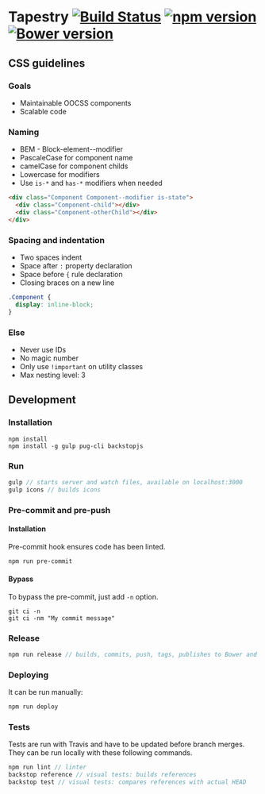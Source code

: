 # Tapestry [![Build Status](https://travis-ci.org/Wisembly/tapestry.svg?branch=master)](https://travis-ci.org/Wisembly/tapestry) [![npm version](https://badge.fury.io/js/tapestry-css.svg)](https://badge.fury.io/js/tapestry-css) [![Bower version](https://badge.fury.io/bo/tapestry.svg)](https://badge.fury.io/bo/tapestry)

## CSS guidelines

### Goals
* Maintainable OOCSS components
* Scalable code

### Naming

* BEM - Block-element--modifier
* PascaleCase for component name
* camelCase for component childs
* Lowercase for modifiers
 * Use `is-*` and `has-*` modifiers when needed

```html
<div class="Component Component--modifier is-state">
  <div class="Component-child"></div>
  <div class="Component-otherChild"></div>
</div>
```

### Spacing and indentation

* Two spaces indent
* Space after `:` property declaration
* Space before `{` rule declaration
* Closing braces on a new line

```css
.Component {
  display: inline-block;
}
```

### Else

 * Never use IDs
 * No magic number
 * Only use `!important` on utility classes
 * Max nesting level: 3



## Development

### Installation

```
npm install
npm install -g gulp pug-cli backstopjs
```

### Run

```js
gulp // starts server and watch files, available on localhost:3000
gulp icons // builds icons
```

### Pre-commit and pre-push

#### Installation

Pre-commit hook ensures code has been linted.

```bash
npm run pre-commit
```

#### Bypass

To bypass the pre-commit, just add `-n` option.

```
git ci -n
git ci -nm "My commit message"
```

### Release

```js
npm run release // builds, commits, push, tags, publishes to Bower and NPM and deploys to GitHub Pages
```

### Deploying

It can be run manually:

```js
npm run deploy
```


### Tests

Tests are run with Travis and have to be updated before branch merges. They can be run locally with these following commands.

```js
npm run lint // linter
backstop reference // visual tests: builds references
backstop test // visual tests: compares references with actual HEAD
```
